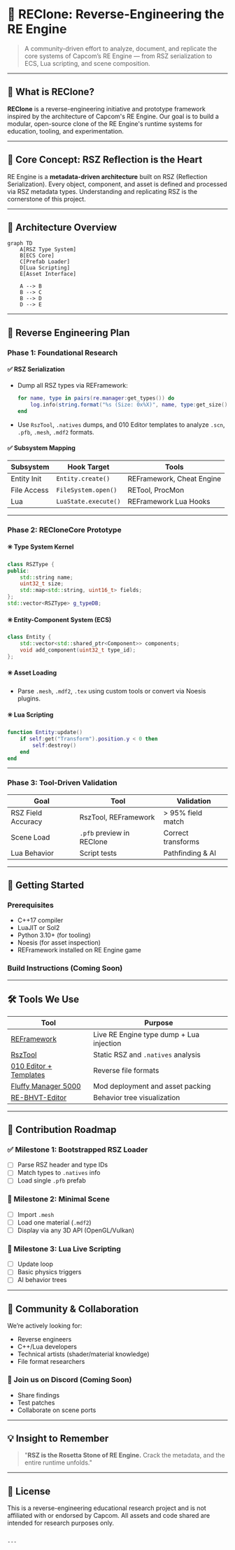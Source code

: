 # 🧬 REClone: Reverse-Engineering the RE Engine

> A community-driven effort to analyze, document, and replicate the core systems of Capcom’s RE Engine — from RSZ serialization to ECS, Lua scripting, and scene composition.

---

## 📌 What is REClone?

**REClone** is a reverse-engineering initiative and prototype framework inspired by the architecture of Capcom's RE Engine. Our goal is to build a modular, open-source clone of the RE Engine's runtime systems for education, tooling, and experimentation.

---

## 🧠 Core Concept: RSZ Reflection is the Heart

RE Engine is a **metadata-driven architecture** built on RSZ (Reflection Serialization). Every object, component, and asset is defined and processed via RSZ metadata types. Understanding and replicating RSZ is the cornerstone of this project.

---

## 🧱 Architecture Overview

```mermaid
graph TD
    A[RSZ Type System]
    B[ECS Core]
    C[Prefab Loader]
    D[Lua Scripting]
    E[Asset Interface]

    A --> B
    B --> C
    B --> D
    D --> E
````

---

## 🔬 Reverse Engineering Plan

### Phase 1: Foundational Research

#### ✅ RSZ Serialization

* Dump all RSZ types via REFramework:

  ```lua
  for name, type in pairs(re.manager:get_types()) do
      log.info(string.format("%s (Size: 0x%X)", name, type:get_size()))
  end
  ```
* Use `RszTool`, `.natives` dumps, and 010 Editor templates to analyze `.scn`, `.pfb`, `.mesh`, `.mdf2` formats.

#### ✅ Subsystem Mapping

| Subsystem   | Hook Target          | Tools                     |
| ----------- | -------------------- | ------------------------- |
| Entity Init | `Entity.create()`    | REFramework, Cheat Engine |
| File Access | `FileSystem.open()`  | RETool, ProcMon           |
| Lua         | `LuaState.execute()` | REFramework Lua Hooks     |

---

### Phase 2: RECloneCore Prototype

#### ✳️ Type System Kernel

```cpp
class RSZType {
public:
    std::string name;
    uint32_t size;
    std::map<std::string, uint16_t> fields;
};
std::vector<RSZType> g_typeDB;
```

#### ✳️ Entity-Component System (ECS)

```cpp
class Entity {
    std::vector<std::shared_ptr<Component>> components;
    void add_component(uint32_t type_id);
};
```

#### ✳️ Asset Loading

* Parse `.mesh`, `.mdf2`, `.tex` using custom tools or convert via Noesis plugins.

#### ✳️ Lua Scripting

```lua
function Entity:update()
    if self:get("Transform").position.y < 0 then
        self:destroy()
    end
end
```

---

### Phase 3: Tool-Driven Validation

| Goal               | Tool                      | Validation         |
| ------------------ | ------------------------- | ------------------ |
| RSZ Field Accuracy | RszTool, REFramework      | > 95% field match  |
| Scene Load         | `.pfb` preview in REClone | Correct transforms |
| Lua Behavior       | Script tests              | Pathfinding & AI   |

---

## 🚀 Getting Started

### Prerequisites

* C++17 compiler
* LuaJIT or Sol2
* Python 3.10+ (for tooling)
* Noesis (for asset inspection)
* REFramework installed on RE Engine game

### Build Instructions (Coming Soon)

---

## 🛠️ Tools We Use

| Tool                                                                   | Purpose                                  |
| ---------------------------------------------------------------------- | ---------------------------------------- |
| [REFramework](https://github.com/praydog/REFramework)                  | Live RE Engine type dump + Lua injection |
| [RszTool](https://github.com/some-reverse-rsz-tool)                    | Static RSZ and `.natives` analysis       |
| [010 Editor + Templates](https://github.com/Wunkolo/RE-010-Templates)  | Reverse file formats                     |
| [Fluffy Manager 5000](https://github.com/fluffyquack/FluffyModManager) | Mod deployment and asset packing         |
| [RE-BHVT-Editor](https://github.com/AlphaZDev/RE-BHVT-Editor)          | Behavior tree visualization              |

---

## 🧩 Contribution Roadmap

### ✅ Milestone 1: Bootstrapped RSZ Loader

* [ ] Parse RSZ header and type IDs
* [ ] Match types to `.natives` info
* [ ] Load single `.pfb` prefab

### 🚧 Milestone 2: Minimal Scene

* [ ] Import `.mesh`
* [ ] Load one material (`.mdf2`)
* [ ] Display via any 3D API (OpenGL/Vulkan)

### 🧪 Milestone 3: Lua Live Scripting

* [ ] Update loop
* [ ] Basic physics triggers
* [ ] AI behavior trees

---

## 💬 Community & Collaboration

We’re actively looking for:

* Reverse engineers
* C++/Lua developers
* Technical artists (shader/material knowledge)
* File format researchers

### 📣 Join us on Discord (Coming Soon)

* Share findings
* Test patches
* Collaborate on scene ports

---

## 💡 Insight to Remember

> "**RSZ is the Rosetta Stone of RE Engine.** Crack the metadata, and the entire runtime unfolds."

---

## 📝 License

This is a reverse-engineering educational research project and is not affiliated with or endorsed by Capcom. All assets and code shared are intended for research purposes only.

```

---

